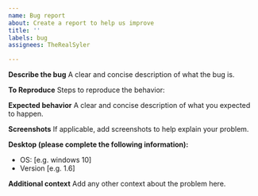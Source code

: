 ```yaml
---
name: Bug report
about: Create a report to help us improve
title: ''
labels: bug
assignees: TheRealSyler

---
```


**Describe the bug**
A clear and concise description of what the bug is.

**To Reproduce**
Steps to reproduce the behavior:

**Expected behavior**
A clear and concise description of what you expected to happen.

**Screenshots**
If applicable, add screenshots to help explain your problem.

**Desktop (please complete the following information):**
 - OS: [e.g. windows 10]
 - Version [e.g. 1.6]

**Additional context**
Add any other context about the problem here.
